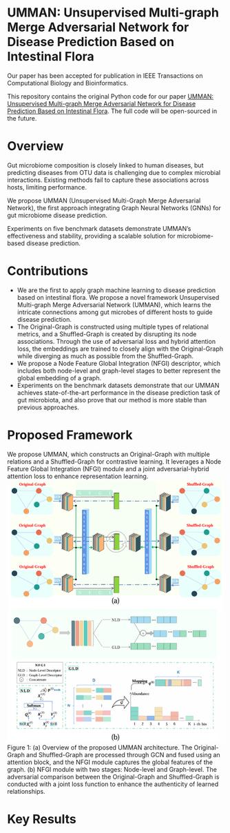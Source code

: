 # UMMAN: Unsupervised Multi-graph Merge Adversarial Network for Disease Prediction Based on Intestinal Flora
Our paper has been accepted for publication in IEEE Transactions on Computational Biology and Bioinformatics.

This repository contains the original Python code for our paper [UMMAN: Unsupervised Multi-graph Merge Adversarial Network for Disease Prediction Based on Intestinal Flora](https://ieeexplore.ieee.org/abstract/document/10908075). The full code will be open-sourced in the future.

# Overview
Gut microbiome composition is closely linked to human diseases, but predicting diseases from OTU data is challenging due to complex microbial interactions. Existing methods fail to capture these associations across hosts, limiting performance.

We propose UMMAN (Unsupervised Multi-Graph Merge Adversarial Network), the first approach integrating Graph Neural Networks (GNNs) for gut microbiome disease prediction.

Experiments on five benchmark datasets demonstrate UMMAN’s effectiveness and stability, providing a scalable solution for microbiome-based disease prediction.

# Contributions
- We are the first to apply graph machine learning to disease prediction based on intestinal flora. We propose a novel framework Unsupervised Multi-graph Merge Adversarial Network (UMMAN), which learns the intricate connections among gut microbes of different hosts to guide disease prediction.
- The Original-Graph is constructed using multiple types of relational metrics, and a Shuffled-Graph is created by disrupting its node associations. Through the use of adversarial loss and hybrid attention loss, the embeddings are trained to closely align with the Original-Graph while diverging as much as possible from the Shuffled-Graph.
- We propose a Node Feature Global Integration (NFGI) descriptor, which includes both node-level and graph-level stages to better represent the global embedding of a graph.
- Experiments on the benchmark datasets demonstrate that our UMMAN achieves state-of-the-art performance in the disease prediction task of gut microbiota, and also prove that our method is more stable than previous approaches.

# Proposed Framework
We propose UMMAN, which constructs an Original-Graph with multiple relations and a Shuffled-Graph for contrastive learning. It leverages a Node Feature Global Integration (NFGI) module and a joint adversarial-hybrid attention loss to enhance representation learning.
![SDDA_approach](https://github.com/Dingkun0817/UMMAN/blob/main/Figures/UMMAN.jpg)
Figure 1: (a) Overview of the proposed UMMAN architecture. The Original-Graph and Shuffled-Graph are processed through GCN and fused using an attention block, and the NFGI module captures the global features of the graph. (b) NFGI module with two stages: Node-level and Graph-level. The adversarial comparison between the Original-Graph and Shuffled-Graph is conducted with a joint loss function to enhance the authenticity of learned relationships.

# Key Results

